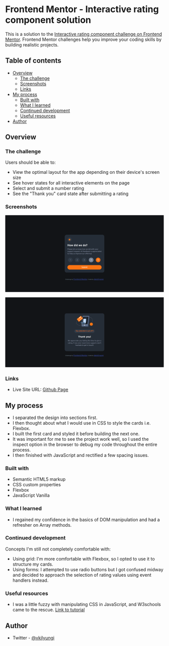 # Frontend Mentor - Interactive rating component solution

This is a solution to the [Interactive rating component challenge on Frontend Mentor](https://www.frontendmentor.io/challenges/interactive-rating-component-koxpeBUmI). Frontend Mentor challenges help you improve your coding skills by building realistic projects.

## Table of contents

- [Overview](#overview)
  - [The challenge](#the-challenge)
  - [Screenshots](#screenshots)
  - [Links](#links)
- [My process](#my-process)
  - [Built with](#built-with)
  - [What I learned](#what-i-learned)
  - [Continued development](#continued-development)
  - [Useful resources](#useful-resources)
- [Author](#author)

## Overview

### The challenge

Users should be able to:

- View the optimal layout for the app depending on their device's screen size
- See hover states for all interactive elements on the page
- Select and submit a number rating
- See the "Thank you" card state after submitting a rating

### Screenshots

![Active states in rating card](images/active-state.png)

![Thank you card](images/thank-you-card.png)


### Links

- Live Site URL: [Github Page](https://devkilyungi.github.io/interactive-rating-component/)

## My process

- I separated the design into sections first.
- I then thought about what I would use in CSS to style the cards i.e. Flexbox.
- I built the first card and styled it before building the next one.
- It was important for me to see the project work well, so I used the inspect option in the browser to debug my code throughout the entire process.
- I then finished with JavaScript and rectified a few spacing issues.

### Built with

- Semantic HTML5 markup
- CSS custom properties
- Flexbox
- JavaScript Vanilla

### What I learned

- I regained my confidence in the basics of DOM manipulation and had a refresher on Array methods.

### Continued development

Concepts I'm still not completely comfortable with:

- Using grid: I'm more comfortable with Flexbox, so I opted to use it to structure my cards.
- Using forms: I attempted to use radio buttons but I got confused midway and decided to approach the selection of rating values using event handlers instead.

### Useful resources

- I was a little fuzzy with manipulating CSS in JavaScript, and W3schools came to the rescue. [Link to tutorial](https://www.w3schools.com/js/js_htmldom_css.asp)

## Author

- Twitter - [@vkilyungi](https://www.twitter.com/vkilyungi)
